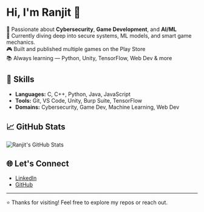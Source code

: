 # Hi, I'm Ranjit 👋

🚀 Passionate about **Cybersecurity**, **Game Development**, and **AI/ML**  
🔐 Currently diving deep into secure systems, ML models, and smart game mechanics.  
🎮 Built and published multiple games on the Play Store  
📚 Always learning — Python, Unity, TensorFlow, Web Dev & more

## 💼 Skills
- **Languages:** C, C++, Python, Java, JavaScript
- **Tools:** Git, VS Code, Unity, Burp Suite, TensorFlow
- **Domains:** Cybersecurity, Game Dev, Machine Learning, Web Dev

## 📈 GitHub Stats
![Ranjit's GitHub Stats](https://github-readme-stats.vercel.app/api?username=ranjitcodes&show_icons=true&theme=radical)

## 🌐 Let's Connect
- [LinkedIn](https://www.linkedin.com/in/ranjitparmar/)  
- [GitHub](https://github.com/ranjitcodes)  

---
⭐️ Thanks for visiting! Feel free to explore my repos or reach out.
